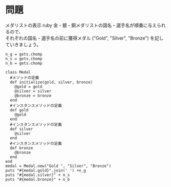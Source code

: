 # 問題  
メダリストの表示 ruby  金・銀・銅メダリストの国名・選手名が順番に与えられるので、<br>それぞれの国名・選手名の前に獲得メダル ("Gold", "Silver", "Bronze") を記していきましょう。

```
n_g = gets.chomp
n_s = gets.chomp
n_b = gets.chomp

class Medal
  #メソッドの定義
  def initialize(gold, silver, bronze)
    @gold = gold
    @silver = silver
    @bronze = bronze
  end
  #インスタンスメソッドの定義
  def gold
    @gold
  end
  #インスタンスメソッドの定義
  def silver
    @silver
  end
  #インスタンスメソッドの定義
  def bronze
    @bronze
  end
end
medal = Medal.new("Gold ", "Silver", "Bronze")
puts "#{medal.gold}".join(' ') +n_g 
puts "#{medal.silver}" + n_s 
puts "#{medal.bronze}" + n_b 
```
